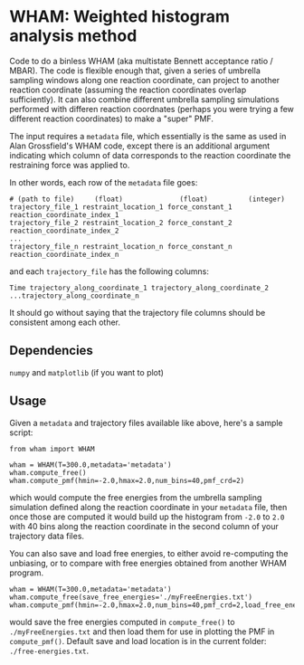 # WHAM: Weighted histogram analysis method
Code to do a binless WHAM (aka multistate Bennett acceptance ratio / MBAR). The code is flexible enough that, given a series of umbrella sampling windows along one reaction coordinate, can project to another reaction coordinate (assuming the reaction coordinates overlap sufficiently). It can also combine different umbrella sampling simulations performed with differen reaction coordnates (perhaps you were trying a  few different reaction coordinates) to make a "super" PMF.

The input requires a `metadata` file, which essentially is the same as used in Alan Grossfield's WHAM code, except there is an additional argument indicating which column of data corresponds to the reaction coordinate the restraining force was applied to. 

In other words, each row of the `metadata` file goes:

```
# (path to file)     (float)              (float)          (integer)
trajectory_file_1 restraint_location_1 force_constant_1 reaction_coordinate_index_1
trajectory_file_2 restraint_location_2 force_constant_2 reaction_coordinate_index_2
...
trajectory_file_n restraint_location_n force_constant_n reaction_coordinate_index_n
```

and each `trajectory_file` has the following columns:

```
Time trajectory_along_coordinate_1 trajectory_along_coordinate_2 ...trajectory_along_coordinate_n
```

It should go without saying that the trajectory file columns should be consistent among each other.

## Dependencies
`numpy` and `matplotlib` (if you want to plot)

## Usage
Given a `metadata` and trajectory files available like above, here's a sample script:

```
from wham import WHAM

wham = WHAM(T=300.0,metadata='metadata')
wham.compute_free()
wham.compute_pmf(hmin=-2.0,hmax=2.0,num_bins=40,pmf_crd=2)
```

which would compute the free energies from the umbrella sampling simulation defined along the reaction coordinate in your `metadata` file, then once those are computed it would build up the histogram from `-2.0` to `2.0` with 40 bins along the reaction coordinate in the second column of your trajectory data files. 

You can also save and load free energies, to either avoid re-computing the unbiasing, or to compare with free energies obtained from another WHAM program.

```
wham = WHAM(T=300.0,metadata='metadata')
wham.compute_free(save_free_energies='./myFreeEnergies.txt')
wham.compute_pmf(hmin=-2.0,hmax=2.0,num_bins=40,pmf_crd=2,load_free_energies='./myFreeEnergies.txt')
```

would save the free energies computed in `compute_free()` to `./myFreeEnergies.txt` and then load them for use in plotting the PMF in `compute_pmf()`. Default save and load location is in the current folder: `./free-energies.txt`. 
